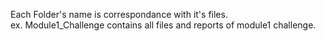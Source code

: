 Each Folder's name is correspondance with it's files.
<br>
ex. Module1_Challenge contains all files and reports of module1 challenge.
